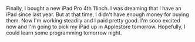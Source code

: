 Finally, I bought a new iPad Pro 4th 11inch.
I was dreaming that I have an iPad since last year.
But at that time, I didn't have enough money for buying them.
Now I'm working steadily and I paid pretty good.
I'm sooo excited now and I'm going to pick my iPad up in Applestore tomorrow.
Hopefully, I could learn some programming tomorrow night.
